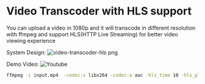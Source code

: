 # Video Transcoder with HLS support

You can upload a video in 1080p and it will transcode in different resolution with ffmpeg and support HLS(HTTP Live Streaming) for better video viewing experience

System Design:
![video-transcoder-hls png](https://github.com/ShubhamVsCode/Video-Transcoder-HLS-Full-App/assets/99742546/0291a847-2787-42cb-94b4-cd27149673b9)

Demo Video:
![Youtube](https://youtu.be/1CwbeK-pYx8)

```bash
ffmpeg -i input.mp4  -codec:v libx264 -codec:a aac -hls_time 10 -hls_playlist_type vod -hls_segment_filename "${outputPath}/segment%03d.ts" -start_number 0 ${hlsPath}
```



